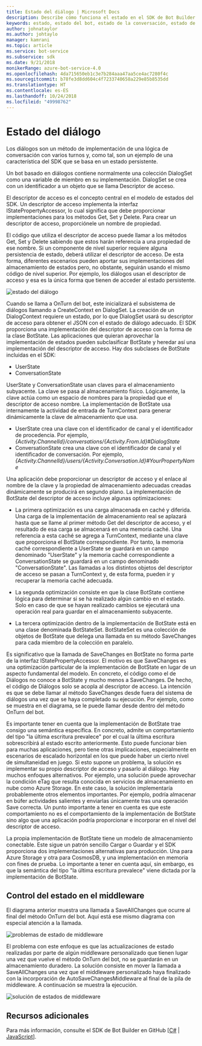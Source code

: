```yaml
---
title: Estado del diálogo | Microsoft Docs
description: Describe cómo funciona el estado en el SDK de Bot Builder.
keywords: estado, estado del bot, estado de la conversación, estado de usuario
author: johnataylor
ms.author: johtaylo
manager: kamrani
ms.topic: article
ms.service: bot-service
ms.subservice: sdk
ms.date: 9/21/2018
monikerRange: azure-bot-service-4.0
ms.openlocfilehash: 4da715650eb1c3e7b284aaa47aa5ce4ac7280f4c
ms.sourcegitcommit: b78fe3d8dd604c4f7233740658a229e85b8535dd
ms.translationtype: HT
ms.contentlocale: es-ES
ms.lasthandoff: 10/24/2018
ms.locfileid: "49998762"
---
```

# <a name="dialog-state"></a>Estado del diálogo

Los diálogos son un método de implementación de una lógica de conversación con varios turnos y, como tal, son un ejemplo de una característica del SDK que se basa en un estado persistente. 

Un bot basado en diálogos contiene normalmente una colección DialogSet como una variable de miembro en su implementación. DialogSet se crea con un identificador a un objeto que se llama Descriptor de acceso. 

El descriptor de acceso es el concepto central en el modelo de estados del SDK. Un descriptor de acceso implementa la interfaz IStatePropertyAccessor, lo cual significa que debe proporcionar implementaciones para los métodos Get, Set y Delete. Para crear un descriptor de acceso, proporciónele un nombre de propiedad. 

El código que utiliza el descriptor de acceso puede llamar a los métodos Get, Set y Delete sabiendo que estos harán referencia a una propiedad de ese nombre. Si un componente de nivel superior requiere alguna persistencia de estado, deberá utilizar el descriptor de acceso. De esta forma, diferentes escenarios pueden aportar sus implementaciones del almacenamiento de estados pero, no obstante, seguirán usando el mismo código de nivel superior. Por ejemplo, los diálogos usan el descriptor de acceso y esa es la única forma que tienen de acceder al estado persistente.

![estado del diálogo](media/bot-builder-dialog-state.png)

Cuando se llama a OnTurn del bot, este inicializará el subsistema de diálogos llamando a CreateContext en DialogSet. La creación de un DialogContext requiere un estado, por lo que DialogSet usará su descriptor de acceso para obtener el JSON con el estado de diálogo adecuado. El SDK proporciona una implementación del descriptor de acceso con la forma de la clase BotState. Las aplicaciones que quieran aprovechar la implementación de estados pueden subclasificar BotState y heredar así una implementación del descriptor de acceso. Hay dos subclases de BotState incluidas en el SDK:

- UserState
- ConversationState

UserState y ConversationState usan claves para el almacenamiento subyacente. La clave se pasa al almacenamiento físico. Lógicamente, la clave actúa como un espacio de nombres para la propiedad que el descriptor de acceso nombre. La implementación de BotState usa internamente la actividad de entrada de TurnContext para generar dinámicamente la clave de almacenamiento que usa.

- UserState crea una clave con el identificador de canal y el identificador de procedencia. Por ejemplo, _{Activity.ChannelId}/conversations/{Activity.From.Id}#DialogState_
- ConversationState crea una clave con el identificador de canal y el identificador de conversación. Por ejemplo, _{Activity.ChannelId}/users/{Activity.Conversation.Id}#YourPropertyName_

Una aplicación debe proporcionar un descriptor de acceso y el enlace al nombre de la clave y la propiedad de almacenamiento adecuadas creadas dinámicamente se producirá en segundo plano. La implementación de BotState del descriptor de acceso incluye algunas optimizaciones: 

- La primera optimización es una carga almacenada en caché y diferida. Una carga de la implementación de almacenamiento real se aplazará hasta que se llame al primer método Get del descriptor de acceso, y el resultado de esa carga se almacenará en una memoria caché. Una referencia a esta caché se agrega a TurnContext, mediante una clave que proporciona el BotState correspondiente. Por tanto, la memoria caché correspondiente a UserState se guardará en un campo denominado "UserState" y la memoria caché correspondiente a ConversationState se guardará en un campo denominado "ConversationState". Las llamadas a los distintos objetos del descriptor de acceso se pasan a TurnContext y, de esta forma, pueden ir y recuperar la memoria caché adecuada.

- La segunda optimización consiste en que la clase BotState contiene lógica para determinar si se ha realizado algún cambio en el estado. Solo en caso de que se hayan realizado cambios se ejecutará una operación real para guardar en el almacenamiento subyacente.

- La tercera optimización dentro de la implementación de BotState está en una clase denominada BotStateSet. BotStateSet es una colección de objetos de BotState que delega una llamada en su método SaveChanges para cada miembro de la colección en paralelo.

Es significativo que la llamada de SaveChanges en BotState no forma parte de la interfaz IStatePropertyAccessor. El motivo es que SaveChanges es una optimización particular de la implementación de BotState en lugar de un aspecto fundamental del modelo. En concreto, el código como el de Diálogos no conoce a BotState y mucho menos a SaveChanges. De hecho, el código de Diálogos solo se acopla al descriptor de acceso. La intención es que se debe llamar al método SaveChanges desde fuera del sistema de diálogos una vez que se haya completado su ejecución. Por ejemplo, como se muestra en el diagrama, se le puede llamar desde dentro del método OnTurn del bot.

Es importante tener en cuenta que la implementación de BotState trae consigo una semántica específica. En concreto, admite un comportamiento del tipo "la última escritura prevalece" por el cual la última escritura sobrescribirá al estado escrito anteriormente. Esto puede funcionar bien para muchas aplicaciones, pero tiene otras implicaciones, especialmente en escenarios de escalado horizontal en los que puede haber un cierto nivel de simultaneidad en juego. Si esto supone un problema, la solución es implementar su propio descriptor de acceso y pasarlo al diálogo. Hay muchos enfoques alternativos. Por ejemplo, una solución puede aprovechar la condición eTag que resulta conocida en servicios de almacenamiento en nube como Azure Storage. En este caso, la solución implementaría probablemente otros elementos importantes. Por ejemplo, podría almacenar en búfer actividades salientes y enviarlas únicamente tras una operación Save correcta. Un punto importante a tener en cuenta es que este comportamiento no es el comportamiento de la implementación de BotState sino algo que una aplicación podría proporcionar e incorporar en el nivel del descriptor de acceso.

La propia implementación de BotState tiene un modelo de almacenamiento conectable. Este sigue un patrón sencillo Cargar o Guardar y el SDK proporciona dos implementaciones alternativas para producción. Una para Azure Storage y otra para CosmosDB, y una implementación en memoria con fines de prueba. Lo importante a tener en cuenta aquí, sin embargo, es que la semántica del tipo "la última escritura prevalece" viene dictada por la implementación de BotState.

## <a name="handling-state-in-middleware"></a>Control del estado en el middleware
El diagrama anterior muestra una llamada a SaveAllChanges que ocurre al final del método OnTurn del bot. Aquí está ese mismo diagrama con especial atención a la llamada.

![problemas de estado de middleware](media/bot-builder-dialog-state-problem.png)

El problema con este enfoque es que las actualizaciones de estado realizadas por parte de algún middleware personalizado que tienen lugar una vez que vuelve el método OnTurn del bot, no se guardarán en un almacenamiento duradero. La solución consiste en mover la llamada a SaveAllChanges una vez que el middleware personalizado haya finalizado con la incorporación de AutoSaveChangesMiddleware al final de la pila de middleware. A continuación se muestra la ejecución.

![solución de estados de middleware](media/bot-builder-dialog-state-solution.png)

## <a name="additional-resources"></a>Recursos adicionales
Para más información, consulte el SDK de Bot Builder en GitHub [[C#](https://github.com/Microsoft/BotBuilder-dotnet) | [JavaScript](https://github.com/Microsoft/BotBuilder-js)].
